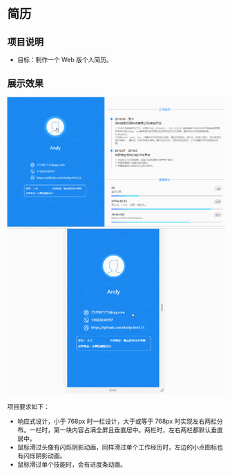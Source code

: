 # 简历

## 项目说明

- 目标：制作一个 Web 版个人简历。

## 展示效果

![效果图片](https://github.com/Andychoi123/resume/raw/master/demo/resume1.gif)
![效果图片](https://github.com/Andychoi123/resume/raw/master/demo/resume2.gif)

项目要求如下：

- 响应式设计，小于 768px 时一栏设计，大于或等于 768px 时实现左右两栏分布。一栏时，第一块内容占满全屏且垂直居中。两栏时，左右两栏都默认垂直居中。
- 鼠标滑过头像有闪烁阴影动画，同样滑过单个工作经历时，左边的小点图标也有闪烁阴影动画。
- 鼠标滑过单个技能时，会有进度条动画。
